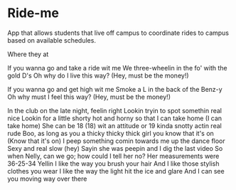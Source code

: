Ride-me
=======

App that allows students that live off campus to coordinate rides to campus based on available schedules. 


Where they at


If you wanna go and take a ride wit me
We three-wheelin in the fo' with the gold D's
Oh why do I live this way? (Hey, must be the money!)

If you wanna go and get high wit me
Smoke a L in the back of the Benz-y
Oh why must I feel this way? (Hey, must be the money!)


In the club on the late night, feelin right
Lookin tryin to spot somethin real nice
Lookin for a little shorty hot and horny so that I can take home 
(I can take home)
She can be 18 (18) wit an attitude 
or 19 kinda snotty actin real rude
Boo, as long as you a thicky thicky thick girl you know that it's on 
(Know that it's on)
I peep something comin towards me up the dance floor 
Sexy and real slow (hey) 
Sayin she was peepin and I dig the last video
So when Nelly, can we go; how could I tell her no?
Her measurements were 36-25-34
Yellin I like the way you brush your hair
And I like those stylish clothes you wear
I like the way the light hit the ice and glare
And I can see you moving way over there